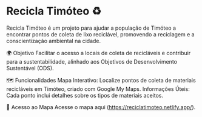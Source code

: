 # Recicla Timóteo ♻️

Recicla Timóteo é um projeto para ajudar a população de Timóteo a encontrar pontos de coleta de lixo reciclável, promovendo a reciclagem e a conscientização ambiental na cidade.

🌍 Objetivo
Facilitar o acesso a locais de coleta de recicláveis e contribuir para a sustentabilidade, alinhado aos Objetivos de Desenvolvimento Sustentável (ODS).

🗺️ Funcionalidades
Mapa Interativo: Localize pontos de coleta de materiais recicláveis em Timóteo, criado com Google My Maps.
Informações Úteis: Cada ponto inclui detalhes sobre os tipos de materiais aceitos.

📌 Acesso ao Mapa
Acesse o mapa aqui (https://reciclatimoteo.netlify.app/).
